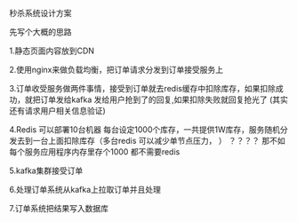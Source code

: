 秒杀系统设计方案

先写个大概的思路

1.静态页面内容放到CDN

2.使用nginx来做负载均衡，把订单请求分发到订单接受服务上

3.订单收受服务做两件事情，接受到订单就去redis缓存中扣除库存，如果扣除成功，就把订单发给kafka 发给用户抢到了的回复,如果扣除失败就回复抢光了 (其实还有请求用户相关信息验证)

4.Redis 可以部署10台机器 每台设定1000个库存，一共提供1W库存，服务随机分发去到一台上面扣除库存（多台redis 可以减少单节点压力， ） ？？？？ 
那不如每个服务应用程序内存里存个1000 都不需要redis

5.kafka集群接受订单

6.处理订单系统从kafka上拉取订单并且处理

7.订单系统把结果写入数据库
